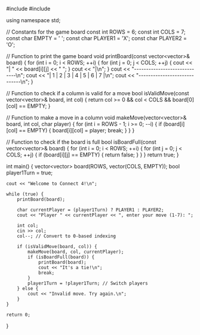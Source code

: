 #include <iostream>
#include <vector>

using namespace std;

// Constants for the game board
const int ROWS = 6;
const int COLS = 7;
const char EMPTY = ' ';
const char PLAYER1 = 'X';
const char PLAYER2 = 'O';

// Function to print the game board
void printBoard(const vector<vector<char>>& board) {
    for (int i = 0; i < ROWS; ++i) {
        for (int j = 0; j < COLS; ++j) {
            cout << "| " << board[i][j] << " ";
        }
        cout << "|\n";
    }
    cout << "-----------------------------\n";
    cout << "| 1 | 2 | 3 | 4 | 5 | 6 | 7 |\n";
    cout << "-----------------------------\n";
}

// Function to check if a column is valid for a move
bool isValidMove(const vector<vector<char>>& board, int col) {
    return col >= 0 && col < COLS && board[0][col] == EMPTY;
}

// Function to make a move in a column
void makeMove(vector<vector<char>>& board, int col, char player) {
    for (int i = ROWS - 1; i >= 0; --i) {
        if (board[i][col] == EMPTY) {
            board[i][col] = player;
            break;
        }
    }
}

// Function to check if the board is full
bool isBoardFull(const vector<vector<char>>& board) {
    for (int i = 0; i < ROWS; ++i) {
        for (int j = 0; j < COLS; ++j) {
            if (board[i][j] == EMPTY) {
                return false;
            }
        }
    }
    return true;
}

int main() {
    vector<vector<char>> board(ROWS, vector<char>(COLS, EMPTY));
    bool player1Turn = true;

    cout << "Welcome to Connect 4!\n";

    while (true) {
        printBoard(board);

        char currentPlayer = (player1Turn) ? PLAYER1 : PLAYER2;
        cout << "Player " << currentPlayer << ", enter your move (1-7): ";
        
        int col;
        cin >> col;
        col--; // Convert to 0-based indexing
        
        if (isValidMove(board, col)) {
            makeMove(board, col, currentPlayer);
            if (isBoardFull(board)) {
                printBoard(board);
                cout << "It's a tie!\n";
                break;
            }
            player1Turn = !player1Turn; // Switch players
        } else {
            cout << "Invalid move. Try again.\n";
        }
    }

    return 0;
}
